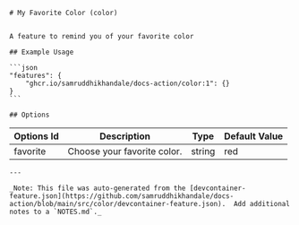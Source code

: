 
    # My Favorite Color (color)
    
    
    A feature to remind you of your favorite color
    
    ## Example Usage
    
    ```json
    "features": {
        "ghcr.io/samruddhikhandale/docs-action/color:1": {}
    }
    ```
    
    ## Options

| Options Id | Description | Type | Default Value |
|-----|-----|-----|-----|
| favorite | Choose your favorite color. | string | red |
    
    
    
    ---
    
    _Note: This file was auto-generated from the [devcontainer-feature.json](https://github.com/samruddhikhandale/docs-action/blob/main/src/color/devcontainer-feature.json).  Add additional notes to a `NOTES.md`._
    
